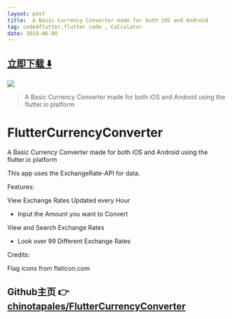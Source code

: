 ```yaml
---
layout: post
title:  A Basic Currency Converter made for both iOS and Android
tag: code4flutter,flutter code , Calculator
date: 2019-06-08
---
```


 


## [立即下载 ️⬇️ ](https://codeload.github.com/chinotapales/FlutterCurrencyConverter/zip/master) 


 
![](https://flutterawesome.com/content/images/2019/02/FlutterCurrencyConverter.jpg)
 
>
> A Basic Currency Converter made for both iOS and Android using the flutter.io platform
>

 
# FlutterCurrencyConverter

A Basic Currency Converter made for both iOS and Android using the flutter.io platform

This app uses the ExchangeRate-API for data.

Features:

View Exchange Rates Updated every Hour

- Input the Amount you want to Convert

View and Search Exchange Rates

- Look over 99 Different Exchange Rates

Credits:

Flag icons from flaticon.com

## Github主页 👉[chinotapales/FlutterCurrencyConverter](http://github.com/chinotapales/FlutterCurrencyConverter)